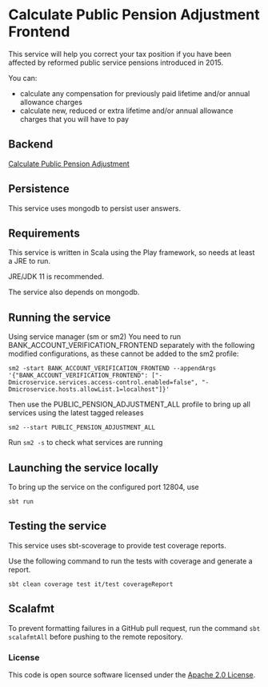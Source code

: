 
# Calculate Public Pension Adjustment Frontend

This service will help you correct your tax position if you have been affected by reformed public service pensions introduced in 2015.

You can:

 - calculate any compensation for previously paid lifetime and/or annual allowance charges
 - calculate new, reduced or extra lifetime and/or annual allowance charges that you will have to pay

## Backend
[Calculate Public Pension Adjustment](https://github.com/hmrc/calculate-public-pension-adjustment)

## Persistence
This service uses mongodb to persist user answers.

## Requirements
This service is written in Scala using the Play framework, so needs at least a JRE to run.

JRE/JDK 11 is recommended.

The service also depends on mongodb.

## Running the service
Using service manager (sm or sm2)
You need to run BANK_ACCOUNT_VERIFICATION_FRONTEND separately with the following modified configurations, as these cannot be added to the sm2 profile:
```
sm2 -start BANK_ACCOUNT_VERIFICATION_FRONTEND --appendArgs '{"BANK_ACCOUNT_VERIFICATION_FRONTEND": ["-Dmicroservice.services.access-control.enabled=false", "-Dmicroservice.hosts.allowList.1=localhost"]}'
```
Then use the PUBLIC_PENSION_ADJUSTMENT_ALL profile to bring up all services using the latest tagged releases
```
sm2 --start PUBLIC_PENSION_ADJUSTMENT_ALL
```
Run `sm2 -s` to check what services are running

## Launching the service locally
To bring up the service on the configured port 12804, use
```
sbt run
```

## Testing the service
This service uses sbt-scoverage to provide test coverage reports.

Use the following command to run the tests with coverage and generate a report.
```
sbt clean coverage test it/test coverageReport
```

## Scalafmt
To prevent formatting failures in a GitHub pull request,
run the command ``sbt scalafmtAll`` before pushing to the remote repository.


### License
This code is open source software licensed under the [Apache 2.0 License]("https://www.apache.org/licenses/LICENSE-2.0.html").
